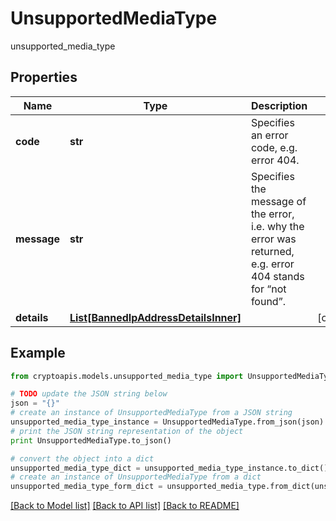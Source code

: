 # UnsupportedMediaType

unsupported_media_type

## Properties
Name | Type | Description | Notes
------------ | ------------- | ------------- | -------------
**code** | **str** | Specifies an error code, e.g. error 404. | 
**message** | **str** | Specifies the message of the error, i.e. why the error was returned, e.g. error 404 stands for “not found”. | 
**details** | [**List[BannedIpAddressDetailsInner]**](BannedIpAddressDetailsInner.md) |  | [optional] 

## Example

```python
from cryptoapis.models.unsupported_media_type import UnsupportedMediaType

# TODO update the JSON string below
json = "{}"
# create an instance of UnsupportedMediaType from a JSON string
unsupported_media_type_instance = UnsupportedMediaType.from_json(json)
# print the JSON string representation of the object
print UnsupportedMediaType.to_json()

# convert the object into a dict
unsupported_media_type_dict = unsupported_media_type_instance.to_dict()
# create an instance of UnsupportedMediaType from a dict
unsupported_media_type_form_dict = unsupported_media_type.from_dict(unsupported_media_type_dict)
```
[[Back to Model list]](../README.md#documentation-for-models) [[Back to API list]](../README.md#documentation-for-api-endpoints) [[Back to README]](../README.md)


